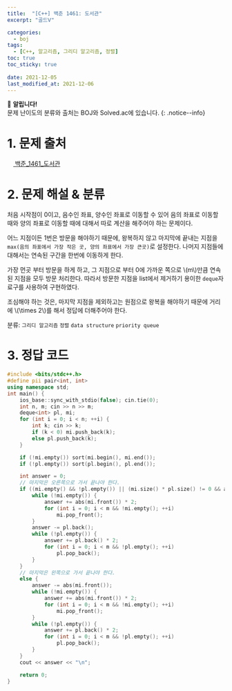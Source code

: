 ```yaml
---
title:  "[C++] 백준 1461: 도서관"
excerpt: "골드Ⅴ"

categories:
  - boj
tags:
  - [C++, 알고리즘, 그리디 알고리즘, 정렬]
toc: true
toc_sticky: true
 
date: 2021-12-05
last_modified_at: 2021-12-06
---
```

📌 **알립니다!**<br>
문제 난이도의 분류와 출처는 BOJ와 Solved.ac에 있습니다.
{: .notice--info}

# 1. 문제 출처
[<img src="https://static.solved.ac/tier_small/11.svg" style="width: 1em"> 백준_1461_도서관](https://www.acmicpc.net/problem/1461)

# 2. 문제 해설 & 분류
처음 시작점이 0이고, 음수인 좌표, 양수인 좌표로 이동할 수 있어 음의 좌표로 이동할 때와 양의 좌표로 이동할 때에 대해서 따로 계산을 해주어야 하는 문제이다.

어느 지점이든 1번은 방문을 해야하기 때문에, 왕복하지 않고 마지막에 끝내는 지점을 `max(음의 좌표에서 가장 작은 곳, 양의 좌표에서 가장 큰곳)`로 설정한다. 나머지 지점들에 대해서는 연속된 구간을 한번에 이동하게 한다.

가장 먼곳 부터 방문을 하게 하고, 그 지점으로 부터 0에 가까운 쪽으로 \\(m\\)만큼 연속된 지점을 모두 방문 처리한다. 따라서 방문한 지점을 list에서 제거하기 용이한 `deque`자료구를 사용하여 구현하였다.

조심해야 하는 것은, 마지막 지점을 제외하고는 원점으로 왕복을 해야하기 때문에 거리에 \\(\times 2\\)를 해서 정답에 더해주어야 한다.

분류: `그리디 알고리즘` `정렬` `data structure` `priority queue`

# 3. 정답 코드
```cpp
#include <bits/stdc++.h>
#define pii pair<int, int>
using namespace std;
int main() {
    ios_base::sync_with_stdio(false); cin.tie(0);
    int n, m; cin >> n >> m;
    deque<int> pl, mi;
    for (int i = 0; i < n; ++i) {
        int k; cin >> k;
        if (k < 0) mi.push_back(k);
        else pl.push_back(k);
    }

    if (!mi.empty()) sort(mi.begin(), mi.end());
    if (!pl.empty()) sort(pl.begin(), pl.end());

    int answer = 0;
    // 마지막은 오른쪽으로 가서 끝나야 한다.
    if ((mi.empty() && !pl.empty()) || (mi.size() * pl.size() != 0 && abs(mi.front()) < pl.back())) {
        while (!mi.empty()) {
            answer += abs(mi.front()) * 2;
            for (int i = 0; i < m && !mi.empty(); ++i)
                mi.pop_front();
        }
        answer -= pl.back();
        while (!pl.empty()) {
            answer += pl.back() * 2;
            for (int i = 0; i < m && !pl.empty(); ++i)
                pl.pop_back();
        }
    } 
    // 마지막은 왼쪽으로 가서 끝나야 한다.
    else {
        answer -= abs(mi.front());
        while (!mi.empty()) {
            answer += abs(mi.front()) * 2;
            for (int i = 0; i < m && !mi.empty(); ++i)
                mi.pop_front();
        }
        while (!pl.empty()) {
            answer += pl.back() * 2;
            for (int i = 0; i < m && !pl.empty(); ++i)
                pl.pop_back();
        }
    }
    cout << answer << "\n";

    return 0;
}
```


